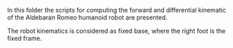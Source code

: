 In this folder the scripts for computing the forward and differential kinematic of the Aldebaran Romeo humanoid robot are presented.

The robot kinematics is considered as fixed base, where the right foot is the fixed frame.

